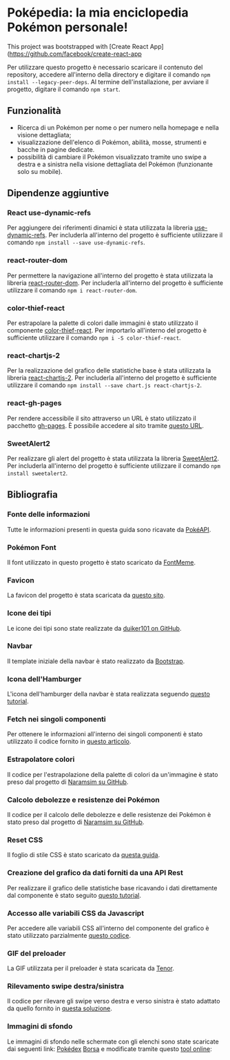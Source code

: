 # Poképedia: la mia enciclopedia Pokémon personale!

This project was bootstrapped with [Create React App](https://github.com/facebook/create-react-app

Per utilizzare questo progetto è necessario scaricare il contenuto del repository, accedere all'interno della directory e digitare il comando `npm install --legacy-peer-deps`.
Al termine dell'installazione, per avviare il progetto, digitare il comando `npm start`.

## Funzionalità

- Ricerca di un Pokémon per nome o per numero nella homepage e nella visione dettagliata;
- visualizzazione dell'elenco di Pokémon, abilità, mosse, strumenti e bacche in pagine dedicate.
- possibilità di cambiare il Pokémon visualizzato tramite uno swipe a destra e a sinistra nella visione dettagliata del Pokémon (funzionante solo su mobile).

## Dipendenze aggiuntive

### React use-dynamic-refs
Per aggiungere dei riferimenti dinamici è stata utilizzata la libreria [use-dynamic-refs](https://www.npmjs.com/package/use-dynamic-refs).
Per includerla all'interno del progetto è sufficiente utilizzare il comando `npm install --save use-dynamic-refs`.

### react-router-dom
Per permettere la navigazione all'interno del progetto è stata utilizzata la libreria [react-router-dom](https://www.npmjs.com/package/react-router-dom).
Per includerla all'interno del progetto è sufficiente utilizzare il comando `npm i react-router-dom`.

### color-thief-react
Per estrapolare la palette di colori dalle immagini è stato utilizzato il componente [color-thief-react](https://www.npmjs.com/package/color-thief-react).
Per importarlo all'interno del progetto è sufficiente utilizzare il comando `npm i -S color-thief-react`.

### react-chartjs-2
Per la realizzazione del grafico delle statistiche base è stata utilizzata la libreria [react-chartjs-2](https://react-chartjs-2.js.org/).
Per includerla all'interno del progetto è sufficiente utilizzare il comando `npm install --save chart.js react-chartjs-2`.

### react-gh-pages
Per rendere accessibile il sito attraverso un URL è stato utilizzato il pacchetto [gh-pages](https://github.com/gitname/react-gh-pages?tab=readme-ov-file).
È possibile accedere al sito tramite [questo URL](https://mgarello.github.io/Pokepedia).

### SweetAlert2
Per realizzare gli alert del progetto è stata utilizzata la libreria [SweetAlert2](https://sweetalert2.github.io/).
Per includerla all'interno del progetto è sufficiente utilizzare il comando `npm install sweetalert2`.

## Bibliografia

### Fonte delle informazioni
Tutte le informazioni presenti in questa guida sono ricavate da [PokéAPI](https://pokeapi.co/).

### Pokémon Font
Il font utilizzato in questo progetto è stato scaricato da [FontMeme](https://fontmeme.com/fonts/pokemon-font/).

### Favicon
La favicon del progetto è stata scaricata da [questo sito](https://www.pngall.com/it/pokeball-png/download/40234).

### Icone dei tipi
Le icone dei tipi sono state realizzate da [duiker101 on GitHub](https://github.com/duiker101/pokemon-type-svg-icons).

### Navbar
Il template iniziale della navbar è stato realizzato da [Bootstrap](https://getbootstrap.com/docs/4.0/examples/navbars/).

### Icona dell'Hamburger
L'icona dell'hamburger della navbar è stata realizzata seguendo [questo tutorial](https://youtu.be/XLHdF7z77YU?si=Ecis-LxWlXBGOV42).

### Fetch nei singoli componenti
Per ottenere le informazioni all'interno dei singoli componenti è stato utilizzato il codice fornito in [questo articolo](https://dev.to/johnpaulada/synchronous-fetch-with-asyncawait).

### Estrapolatore colori
Il codice per l'estrapolazione della palette di colori da un'immagine è stato preso dal progetto di [Naramsim su GitHub](https://github.com/Naramsim/Colosseum/blob/master/src/scripts/helpers/getColors.js).

### Calcolo debolezze e resistenze dei Pokémon
Il codice per il calcolo delle debolezze e delle resistenze dei Pokémon è stato preso dal progetto di [Naramsim su GitHub](https://github.com/Naramsim/Colosseum/blob/master/src/scripts/helpers/getMultipliers.js).

### Reset CSS
Il foglio di stile CSS è stato scaricato da [questa guida](https://html5doctor.com/html-5-reset-stylesheet/).

### Creazione del grafico da dati forniti da una API Rest
Per realizzare il grafico delle statistiche base ricavando i dati direttamente dal componente è stato seguito [questo tutorial](https://www.youtube.com/watch?v=yOousFGfmZc).

### Accesso alle variabili CSS da Javascript
Per accedere alle variabili CSS all'interno del componente del grafico è stato utilizzato parzialmente [questo codice](https://codepen.io/kurkle/pen/KKpaYwx).

### GIF del preloader
La GIF utilizzata per il preloader è stata scaricata da [Tenor](https://tenor.com/en-GB/view/pokemon-gif-21691408).

### Rilevamento swipe destra/sinistra
Il codice per rilevare gli swipe verso destra e verso sinistra è stato adattato da quello fornito in [questa soluzione](https://stackoverflow.com/questions/70612769/how-do-i-recognize-swipe-events-in-react).

### Immagini di sfondo
Le immagini di sfondo nelle schermate con gli elenchi sono state scaricate dai seguenti link:
[Pokédex](https://pokemon-go.name/wp-content/uploads/2023/08/uvelichenie-vmestimosti-pokemon-storage-and-item-bag-storage-pokemon-go-1024x572.jpg)
[Borsa](https://pokemongohub.net/wp-content/uploads/2023/08/EVr0cxyXgAEuXvo.webp)
e modificate tramite questo [tool online](https://www.remove.bg/):
